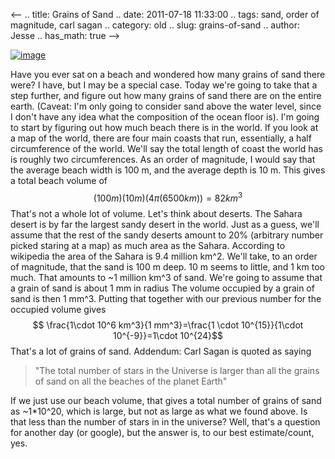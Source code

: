 <--
.. title: Grains of Sand
.. date: 2011-07-18 11:33:00
.. tags: sand, order of magnitude, carl sagan
.. category: old
.. slug: grains-of-sand
.. author: Jesse
.. has_math: true
-->


[![image](http://3.bp.blogspot.com/-87-vnzGa9Po/TiRR2qFWprI/AAAAAAAAAF0/KsfRQhoL5Ds/s320/SandUDunesUSoft.jpg)](http://3.bp.blogspot.com/-87-vnzGa9Po/TiRR2qFWprI/AAAAAAAAAF0/KsfRQhoL5Ds/s1600/SandUDunesUSoft.jpg)

Have you ever sat on a beach and wondered how many grains of sand there
were? I have, but I may be a special case. Today we're going to take
that a step further, and figure out how many grains of sand there are on
the entire earth. (Caveat: I'm only going to consider sand above the
water level, since I don't have any idea what the composition of the
ocean floor is). I'm going to start by figuring out how much beach there
is in the world. If you look at a map of the world, there are four main
coasts that run, essentially, a half circumference of the world. We'll
say the total length of coast the world has is roughly two
circumferences. As an order of magnitude, I would say that the average
beach width is 100 m, and the average depth is 10 m. This gives a total
beach volume of $$ (100 m)(10 m)(4 \pi (6500 km) )= 82 km^3$$ That's
not a whole lot of volume. Let's think about deserts. The Sahara desert
is by far the largest sandy desert in the world. Just as a guess, we'll
assume that the rest of the sandy deserts amount to 20% (arbitrary
number picked staring at a map) as much area as the Sahara. According to
wikipedia the area of the Sahara is 9.4 million km^2. We'll take, to an
order of magnitude, that the sand is 100 m deep. 10 m seems to little,
and 1 km too much. That amounts to \~1 million km^3 of sand. We're
going to assume that a grain of sand is about 1 mm in radius The volume
occupied by a grain of sand is then 1 mm^3. Putting that together with
our previous number for the occupied volume gives $$ \frac{1\cdot
10^6 km^3}{1 mm^3}=\frac{1 \cdot 10^{15}}{1\cdot
10^{-9}}=1\cdot 10^{24}$$ That's a lot of grains of sand. Addendum:
Carl Sagan is quoted as saying

> "The total number of stars in the Universe is larger than all the
> grains of sand on all the beaches of the planet Earth"

If we just use our beach volume, that gives a total number of grains of
sand as \~1*10^20, which is large, but not as large as what we found
above. Is that less than the number of stars in in the universe? Well,
that's a question for another day (or google), but the answer is, to our
best estimate/count, yes.
